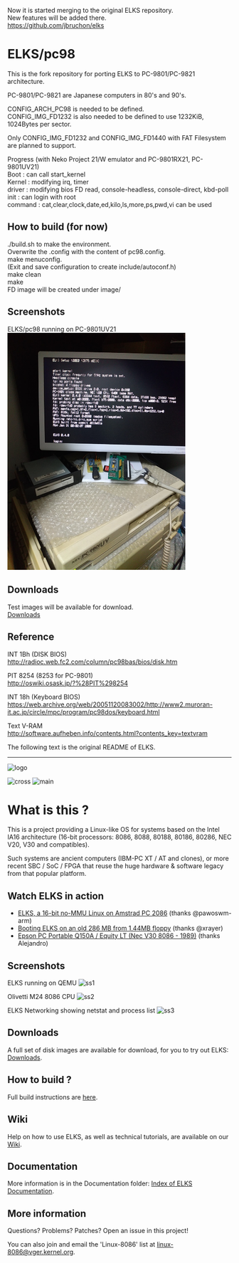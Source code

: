 Now it is started merging to the original ELKS repository.  
New features will be added there.  
https://github.com/jbruchon/elks  

# ELKS/pc98  
  
This is the fork repository for porting ELKS to PC-9801/PC-9821 architecture.  
  
PC-9801/PC-9821 are Japanese computers in 80's and 90's.  
  
CONFIG_ARCH_PC98 is needed to be defined.  
CONFIG_IMG_FD1232 is also needed to be defined to use 1232KiB, 1024Bytes per sector.  
  
Only CONFIG_IMG_FD1232 and CONFIG_IMG_FD1440 with FAT Filesystem are planned to support.  
  
Progress (with Neko Project 21/W emulator and PC-9801RX21, PC-9801UV21)  
Boot : can call start_kernel  
Kernel : modifying irq, timer  
driver : modifying bios FD read, console-headless, console-direct, kbd-poll  
init : can login with root  
command : cat,clear,clock,date,ed,kilo,ls,more,ps,pwd,vi can be used  

## How to build (for now)  
./build.sh to make the environment.  
Overwrite the .config with the content of pc98.config.  
make menuconfig.  
(Exit and save configuration to create include/autoconf.h)  
make clean  
make  
FD image will be created under image/ 
  
## Screenshots

ELKS/pc98 running on PC-9801UV21  
<img src=Screenshots/PC-9801UV21.png width="400pix"> 
  
## Downloads  
Test images will be available for download.  
[Downloads](https://github.com/tyama501/elks/releases)  
  
## Reference  
INT 1Bh (DISK BIOS)  
http://radioc.web.fc2.com/column/pc98bas/bios/disk.htm  
 
PIT 8254 (8253 for PC-9801)  
http://oswiki.osask.jp/?%28PIT%298254  

INT 18h (Keyboard BIOS)  
https://web.archive.org/web/20051120083002/http://www2.muroran-it.ac.jp/circle/mpc/program/pc98dos/keyboard.html  

Text V-RAM  
http://software.aufheben.info/contents.html?contents_key=textvram  

The following text is the original README of ELKS.  

--------------------------------------------------

![logo](https://github.com/jbruchon/elks/blob/master/Documentation/img/ELKS-Logo.png)


![cross](https://github.com/jbruchon/elks/workflows/cross/badge.svg)
![main](https://github.com/jbruchon/elks/workflows/main/badge.svg)


# What is this ?

This is a project providing a Linux-like OS for systems based on the Intel
IA16 architecture (16-bit processors: 8086, 8088, 80188, 80186, 80286,
NEC V20, V30 and compatibles).

Such systems are ancient computers (IBM-PC XT / AT and clones), or more
recent SBC / SoC / FPGA that reuse the huge hardware & software legacy
from that popular platform.

## Watch ELKS in action

- [ELKS, a 16-bit no-MMU Linux on Amstrad PC 2086](https://www.youtube.com/watch?v=eooviN1SdQ8) (thanks @pawoswm-arm)
- [Booting ELKS on an old 286 MB from 1,44MB floppy](https://www.youtube.com/watch?v=6rwlqmdebxk) (thanks @xrayer)
- [Epson PC Portable Q150A / Equity LT (Nec V30 8086 - 1989)](https://youtu.be/ZDffBj6zY-w?t=687) (thanks Alejandro)

## Screenshots

ELKS running on QEMU
![ss1](https://github.com/jbruchon/elks/blob/master/Screenshots/ELKS_0.4.0.png)

Olivetti M24 8086 CPU
![ss2](https://github.com/jbruchon/elks/blob/master/Screenshots/Olivetti_M24_8086_CPU.png)

ELKS Networking showing netstat and process list
![ss3](https://github.com/jbruchon/elks/blob/master/Screenshots/ELKS_Networking.png)

## Downloads

A full set of disk images are available for download, for you to try out ELKS: [Downloads](https://github.com/jbruchon/elks/releases).

## How to build ?

Full build instructions are [here](https://github.com/jbruchon/elks/blob/master/BUILD.md).

## Wiki

Help on how to use ELKS, as well as technical tutorials, are available on our [Wiki](https://github.com/jbruchon/elks/wiki).

## Documentation

More information is in the Documentation folder: [Index of ELKS Documentation](https://htmlpreview.github.io/?https://github.com/jbruchon/elks/blob/master/Documentation/index.html).

## More information

Questions? Problems? Patches? Open an issue in this project!

You can also join and email the 'Linux-8086' list at linux-8086@vger.kernel.org.
